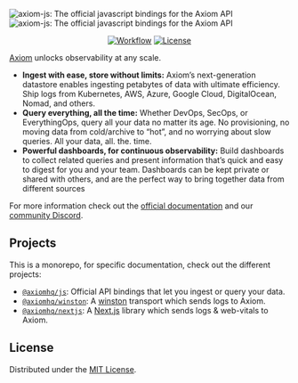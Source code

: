![axiom-js: The official javascript bindings for the Axiom API](.github/images/banner-dark.svg#gh-dark-mode-only)
![axiom-js: The official javascript bindings for the Axiom API](.github/images/banner-light.svg#gh-light-mode-only)

<div align="center">

[![Workflow][workflow_badge]][workflow]
[![License][license_badge]][license]

</div>

[Axiom](https://axiom.co) unlocks observability at any scale.

- **Ingest with ease, store without limits:** Axiom’s next-generation datastore enables ingesting petabytes of data with ultimate efficiency. Ship logs from Kubernetes, AWS, Azure, Google Cloud, DigitalOcean, Nomad, and others.
- **Query everything, all the time:** Whether DevOps, SecOps, or EverythingOps, query all your data no matter its age. No provisioning, no moving data from cold/archive to “hot”, and no worrying about slow queries. All your data, all. the. time.
- **Powerful dashboards, for continuous observability:** Build dashboards to collect related queries and present information that’s quick and easy to digest for you and your team. Dashboards can be kept private or shared with others, and are the perfect way to bring together data from different sources

For more information check out the [official documentation](https://axiom.co/docs)
and our
[community Discord](https://axiom.co/discord).

## Projects

This is a monorepo, for specific documentation, check out the different projects:

* [`@axiomhq/js`](./packages/js): Official API bindings that let you ingest or query your data.
* [`@axiomhq/winston`](./packages/winston): A [winston](https://github.com/winstonjs/winston) transport which sends logs to Axiom.
* [`@axiomhq/nextjs`](./packages/nextjs): A [Next.js](https://github.com/vercel/next.js) library which sends logs & web-vitals to Axiom.

## License

Distributed under the [MIT License](LICENSE).

<!-- Badges -->

[workflow]: https://github.com/axiomhq/axiom-js/actions/workflows/ci.yml
[workflow_badge]: https://img.shields.io/github/actions/workflow/status/axiomhq/axiom-js/ci.yml?branch=main&ghcache=unused
[license]: https://opensource.org/licenses/MIT
[license_badge]: https://img.shields.io/github/license/axiomhq/axiom-js.svg?color=blue&ghcache=unused
